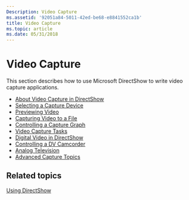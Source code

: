 ```yaml
---
Description: Video Capture
ms.assetid: '92051a84-5011-42ed-be68-e8841552ca1b'
title: Video Capture
ms.topic: article
ms.date: 05/31/2018
---
```


# Video Capture

This section describes how to use Microsoft DirectShow to write video capture applications.

-   [About Video Capture in DirectShow](about-video-capture-in-directshow.md)
-   [Selecting a Capture Device](selecting-a-capture-device.md)
-   [Previewing Video](previewing-video.md)
-   [Capturing Video to a File](capturing-video-to-a-file.md)
-   [Controlling a Capture Graph](controlling-a-capture-graph.md)
-   [Video Capture Tasks](video-capture-tasks.md)
-   [Digital Video in DirectShow](digital-video-in-directshow.md)
-   [Controlling a DV Camcorder](controlling-a-dv-camcorder.md)
-   [Analog Television](analog-television.md)
-   [Advanced Capture Topics](advanced-capture-topics.md)

## Related topics

<dl> <dt>

[Using DirectShow](using-directshow.md)
</dt> </dl>

 

 



